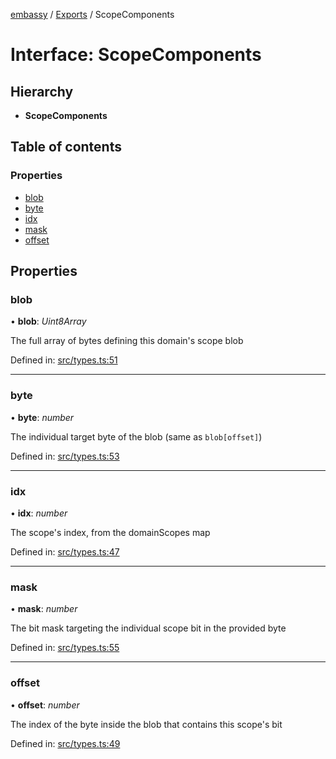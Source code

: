 [embassy](../README.md) / [Exports](../modules.md) / ScopeComponents

# Interface: ScopeComponents

## Hierarchy

* **ScopeComponents**

## Table of contents

### Properties

- [blob](scopecomponents.md#blob)
- [byte](scopecomponents.md#byte)
- [idx](scopecomponents.md#idx)
- [mask](scopecomponents.md#mask)
- [offset](scopecomponents.md#offset)

## Properties

### blob

• **blob**: *Uint8Array*

The full array of bytes defining this domain's scope blob

Defined in: [src/types.ts:51](https://github.com/TomFrost/Embassy/blob/eff2681/src/types.ts#L51)

___

### byte

• **byte**: *number*

The individual target byte of the blob (same as `blob[offset]`)

Defined in: [src/types.ts:53](https://github.com/TomFrost/Embassy/blob/eff2681/src/types.ts#L53)

___

### idx

• **idx**: *number*

The scope's index, from the domainScopes map

Defined in: [src/types.ts:47](https://github.com/TomFrost/Embassy/blob/eff2681/src/types.ts#L47)

___

### mask

• **mask**: *number*

The bit mask targeting the individual scope bit in the provided byte

Defined in: [src/types.ts:55](https://github.com/TomFrost/Embassy/blob/eff2681/src/types.ts#L55)

___

### offset

• **offset**: *number*

The index of the byte inside the blob that contains this scope's bit

Defined in: [src/types.ts:49](https://github.com/TomFrost/Embassy/blob/eff2681/src/types.ts#L49)
